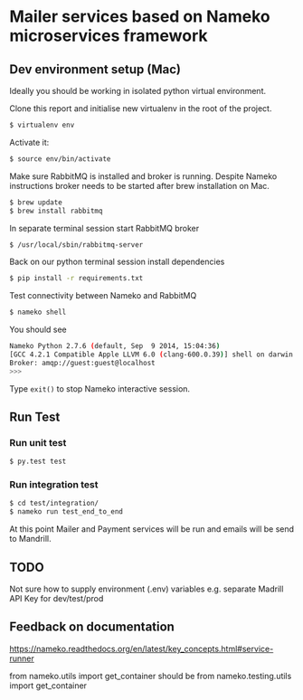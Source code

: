 # Mailer services based on Nameko microservices framework

## Dev environment setup (Mac)
 
Ideally you should be working in isolated python virtual environment. 

Clone this report and initialise new virtualenv in the root of the project. 

```sh
$ virtualenv env
```

Activate it:

```sh
$ source env/bin/activate
```

Make sure RabbitMQ is installed and broker is running. 
Despite Nameko instructions broker needs to be started after brew installation on Mac.

```sh
$ brew update  
$ brew install rabbitmq
```

In separate terminal session start RabbitMQ broker

```sh
$ /usr/local/sbin/rabbitmq-server
```

Back on our python terminal session install dependencies 

```sh
$ pip install -r requirements.txt
```

Test connectivity between Nameko and RabbitMQ

```sh
$ nameko shell
```

You should see

```sh
Nameko Python 2.7.6 (default, Sep  9 2014, 15:04:36)  
[GCC 4.2.1 Compatible Apple LLVM 6.0 (clang-600.0.39)] shell on darwin  
Broker: amqp://guest:guest@localhost  
>>>
```

Type ```exit()``` to stop Nameko interactive session.

## Run Test

### Run unit test 

```sh
$ py.test test
```

### Run integration test

```sh
$ cd test/integration/  
$ nameko run test_end_to_end
```

At this point Mailer and Payment services will be run and emails will be send to Mandrill.

## TODO

Not sure how to supply environment (.env) variables e.g. separate Madrill API Key for dev/test/prod 

## Feedback on documentation

https://nameko.readthedocs.org/en/latest/key_concepts.html#service-runner

from nameko.utils import get_container
should be
from nameko.testing.utils import get_container

